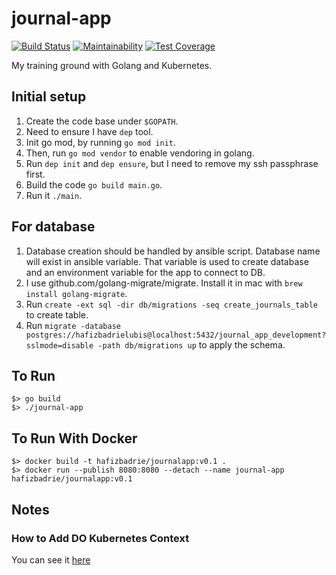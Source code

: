 # journal-app

[![Build Status](https://travis-ci.org/hafizbadrie/journal-app.svg?branch=master)](https://travis-ci.org/hafizbadrie/journal-app)
[![Maintainability](https://api.codeclimate.com/v1/badges/90d638ee8fec8920b623/maintainability)](https://codeclimate.com/github/hafizbadrie/journal-app/maintainability)
[![Test Coverage](https://api.codeclimate.com/v1/badges/90d638ee8fec8920b623/test_coverage)](https://codeclimate.com/github/hafizbadrie/journal-app/test_coverage)

My training ground with Golang and Kubernetes.

## Initial setup
1. Create the code base under `$GOPATH`.
2. Need to ensure I have `dep` tool.
3. Init go mod, by running `go mod init`.
4. Then, run `go mod vendor` to enable vendoring in golang.
5. Run `dep init` and `dep ensure`, but I need to remove my ssh passphrase first.
6. Build the code `go build main.go`.
7. Run it `./main`.

## For database
1. Database creation should be handled by ansible script. Database name will exist in ansible variable. That variable is used to create database and an environment variable for the app to connect to DB.
2. I use github.com/golang-migrate/migrate. Install it in mac with `brew install golang-migrate`.
3. Run `create -ext sql -dir db/migrations -seq create_journals_table` to create table.
4. Run `migrate -database postgres://hafizbadrielubis@localhost:5432/journal_app_development?sslmode=disable -path db/migrations up` to apply the schema.

## To Run
```
$> go build
$> ./journal-app
```

## To Run With Docker
```
$> docker build -t hafizbadrie/journalapp:v0.1 .
$> docker run --publish 8080:8080 --detach --name journal-app hafizbadrie/journalapp:v0.1
```

## Notes
### How to Add DO Kubernetes Context

You can see it [here](https://www.digitalocean.com/docs/kubernetes/how-to/connect-to-cluster/)
